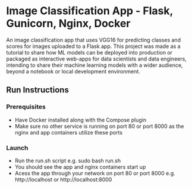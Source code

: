# Image Classification App - Flask, Gunicorn, Nginx, Docker

An image classification app that uses VGG16 for predicting classes and scores for images uploaded to a Flask app. This project was made as a tutorial to share how ML models can be deployed into production or packaged as interactive web-apps for data scientists and data engineers, intending to share their machine learning models with a wider audience, beyond a notebook or local development environment. 

## Run Instructions

### Prerequisites
- Have Docker installed along with the Compose plugin
- Make sure no other service is running on port 80 or port 8000 as the nginx and app containers utilize these ports


### Launch
- Run the run.sh script e.g. sudo bash run.sh
- You should see the app and nginx containers start up
- Acess the app through your network on port 80 or port 8000 e.g. http://localhost or http://localhost:8000